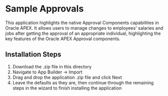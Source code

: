 # Sample Approvals

This application highlights the native Approval Components capabilities in Oracle APEX. It allows users to manage changes to employees' salaries and jobs after getting the approval of an appropriate individual, highlighting the key features of the Oracle APEX Approval components.

Installation Steps
------------------------------------
1. Download the .zip file in this directory
2. Navigate to App Builder -> Import
3. Drag and drop the application .zip file and click Next
4. Leave the defaults as they are, then continue through the remaining steps in the wizard to finish installing the application

